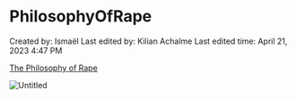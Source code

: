 # PhilosophyOfRape

Created by: Ismaël 
Last edited by: Kilian Achalme
Last edited time: April 21, 2023 4:47 PM

[The Philosophy of Rape](https://web.archive.org/web/20150611052139/https://philosophyofrape.wordpress.com/)

![Untitled](PhilosophyOfRape%2005dd2a0992ee4db9afeff23e44102e04/Untitled.png)
